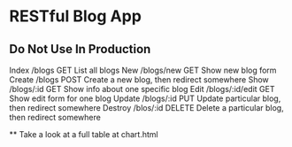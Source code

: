 # RESTful Blog App

## Do Not Use In Production

Index	/blogs	        GET	    List all blogs
New	    /blogs/new	    GET	    Show new blog form
Create	/blogs	        POST	Create a new blog, then redirect somewhere
Show	/blogs/:id	    GET	    Show info about one specific blog
Edit	/blogs/:id/edit	GET	    Show edit form for one blog
Update	/blogs/:id	    PUT	    Update particular blog, then redirect somewhere
Destroy	/blos/:id	    DELETE	Delete a particular blog, then redirect somewhere

** Take a look at a full table at chart.html 
